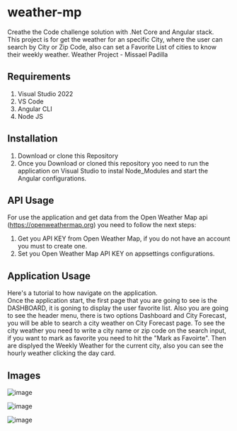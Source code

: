 # weather-mp
Creathe the Code challenge solution with .Net Core and Angular stack.  
This project is for get the weather for an specific City, where the user can search by City or Zip Code, also can set a Favorite List of cities to know their weekly weather.
Weather Project - Missael Padilla

## Requirements

1. Visual Studio 2022
2. VS Code
3. Angular CLI
4. Node JS

## Installation

1. Download or clone this Repository
2. Once you Download or cloned this repository yoo need to run the application on Visual Studio to instal Node_Modules and start the Angular configurations.

## API Usage
For use the application and get data from the Open Weather Map api (https://openweathermap.org) you need to follow the next steps:
1. Get you API KEY from Open Weather Map, if you do not have an account you must to create one.
2. Set you Open Weather Map API KEY on appsettings configurations.

## Application Usage
Here's a tutorial to how navigate on the application.  
Once the application start, the first page that you are going to see is the DASHBOARD, it is goning to display the user favorite list.
Also you are going to see the header menu, there is two options Dashboard and City Forecast, you will be able to search a city weather on City Forecast page.
To see the city weather you need to write a city name or zip code on the search input, if you want to mark as favorite you need to hit the "Mark as Favoirte".
Then are displyed the Weekly Weather for the current city, also you can see the hourly weather clicking the day card.

## Images
![image](https://github.com/salgue/weather-mp/assets/12938198/28ed0a1d-7f9b-4d3f-be6d-b3757ac5def7)

![image](https://github.com/salgue/weather-mp/assets/12938198/930d20d3-03c9-4706-8637-bf41c28d1730)

![image](https://github.com/salgue/weather-mp/assets/12938198/a8d18a28-4302-49d6-a4c9-a4d13249cf6f)

